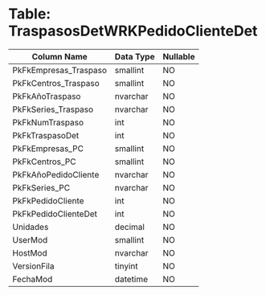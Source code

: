 # Table: TraspasosDetWRKPedidoClienteDet

| Column Name | Data Type | Nullable |
|-------------|-----------|----------|
| PkFkEmpresas_Traspaso | smallint | NO |
| PkFkCentros_Traspaso | smallint | NO |
| PkFkAñoTraspaso | nvarchar | NO |
| PkFkSeries_Traspaso | nvarchar | NO |
| PkFkNumTraspaso | int | NO |
| PkFkTraspasoDet | int | NO |
| PkFkEmpresas_PC | smallint | NO |
| PkFkCentros_PC | smallint | NO |
| PkFkAñoPedidoCliente | nvarchar | NO |
| PkFkSeries_PC | nvarchar | NO |
| PkFkPedidoCliente | int | NO |
| PkFkPedidoClienteDet | int | NO |
| Unidades | decimal | NO |
| UserMod | smallint | NO |
| HostMod | nvarchar | NO |
| VersionFila | tinyint | NO |
| FechaMod | datetime | NO |
